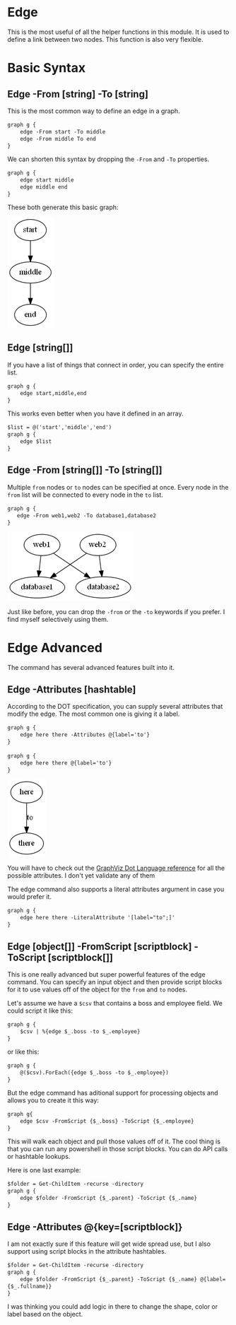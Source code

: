 # Edge
This is the most useful of all the helper functions in this module. It is used to define a link between two nodes. This function is also very flexible.

# Basic Syntax
## Edge -From [string] -To [string]
This is the most common way to define an edge in a graph.

    graph g {
        edge -From start -To middle
        edge -From middle To end
    }

We can shorten this syntax by dropping the `-From` and `-To` properties. 

    graph g {
        edge start middle
        edge middle end
    }

These both generate this basic graph:


[![Source](images/firstGraph.png)](images/firstGraph.png)


## Edge [string[]]
If you have a list of things that connect in order, you can specify the entire list.

    graph g {
        edge start,middle,end
    }

This works even better when you have it defined in an array.

    $list = @('start','middle','end')
    graph g {
        edge $list
    }

## Edge -From [string[]] -To [string[]]
Multiple `from` nodes or `to` nodes can be specified at once. Every node in the `from` list will be connected to every node in the `to` list.

    graph g {
       edge -From web1,web2 -To database1,database2
    }

   
[![Source](images/crossMultiplyEdges.png)](images/crossMultiplyEdges.png)
   

Just like before, you can drop the `-from` or the `-to` keywords if you prefer. I find myself selectively using them.

# Edge Advanced
The command has several advanced features built into it.

## Edge -Attributes [hashtable]

According to the DOT specification, you can supply several attributes that modify the edge. The most common one is giving it a label.

    graph g {
        edge here there -Attributes @{label='to'}
    }

    graph g {
        edge here there @{label='to'}
    }


[![Source](images/hereToThere.png)](images/hereToThere.png)

You will have to check out the [GraphViz Dot Language reference](http://graphviz.org/content/attrs) for all the possible attributes. I don't yet validate any of them

The edge command also supports a literal attributes argument in case you would prefer it.

    graph g {
        edge here there -LiteralAttribute '[label="to";]'
    }

## Edge [object[]] -FromScript [scriptblock] -ToScript [scriptblock[]]

This is one really advanced but super powerful features of the edge command. You can specify an input object and then provide script blocks for it to use values off of the object for the `from` and `to` nodes.

Let's assume we have a `$csv` that contains a boss and employee field. We could script it like this:

    graph g {
        $csv | %{edge $_.boss -to $_.employee}
    }

or like this:

    graph g {
        @($csv).ForEach({edge $_.boss -to $_.employee})
    }

But the edge command has aditional support for processing objects and allows you to create it this way:

    graph g{
        edge $csv -FromScript {$_.boss} -ToScript {$_.employee}
    }

This will walk each object and pull those values off of it. The cool thing is that you can run any powershell in those script blocks. You can do API calls or hashtable lookups.

Here is one last example:

    $folder = Get-ChildItem -recurse -directory
    graph g {
        edge $folder -FromScript {$_.parent} -ToScript {$_.name}
    }

## Edge -Attributes @{key=[scriptblock]}

I am not exactly sure if this feature will get wide spread use, but I also support using script blocks in the attribute hashtables.

    $folder = Get-ChildItem -recurse -directory
    graph g {
        edge $folder -FromScript {$_.parent} -ToScript {$_.name} @{label={$_.fullname}}
    }

I was thinking you could add logic in there to change the shape, color or label based on the object.
